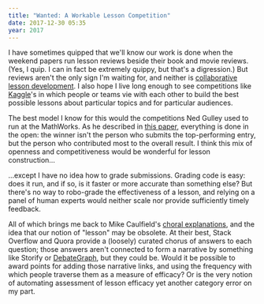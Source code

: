 ```yaml
---
title: "Wanted: A Workable Lesson Competition"
date: 2017-12-30 05:35
year: 2017
---
```


I have sometimes quipped that we'll know our work is done
when the weekend papers run lesson reviews beside their book and movie reviews.
(Yes, I quip. I can in fact be extremely quippy, but that's a digression.)
But reviews aren't the only sign I'm waiting for,
and neither is [collaborative lesson development]({{site.github.url}}/2016/04/29/why-teachers-dont-collaborate.html).
I also hope I live long enough to see competitions like [Kaggle](https://www.kaggle.com/competitions)'s
in which people or teams vie with each other to build the best possible lessons
about particular topics and for particular audiences.

The best model I know for this would the competitions Ned Gulley used to run at the MathWorks.
As he described in [this paper](https://ramblesblog.files.wordpress.com/2016/05/inpraiseoftweaking.pdf),
everything is done in the open:
the winner isn't the person who submits the top-performing entry,
but the person who contributed most to the overall result.
I think this mix of openness and competitiveness would be wonderful for lesson construction…

…except I have no idea how to grade submissions.
Grading code is easy:
does it run,
and if so,
is it faster or more accurate than something else?
But there's no way to robo-grade the effectiveness of a lesson,
and relying on a panel of human experts would neither scale
nor provide sufficiently timely feedback.

All of which brings me back to Mike Caulfield's [choral explanations](https://hapgood.us/2016/05/13/choral-explanations/),
and the idea that our notion of "lesson" may be obsolete.
At their best,
Stack Overflow and Quora provide a (loosely) curated chorus of answers to each question;
those answers aren't connected to form a narrative by something like Storify or [DebateGraph](https://debategraph.org/),
but they could be.
Would it be possible to award points for adding those narrative links,
and using the frequency with which people traverse them as a measure of efficacy?
Or is the very notion of automating assessment of lesson efficacy yet another category error on my part.
